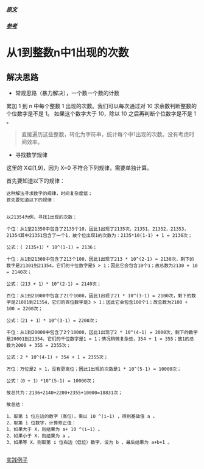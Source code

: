 ##### [原文](https://blog.csdn.net/Koala_Tree/java/article/details/79524603)

##### [参考](https://blog.csdn.net/yi_Afly/article/details/52012593)

# 从1到整数n中1出现的次数


## 解决思路

- 常规思路（暴力解决），一个数一个数的计数

累加 1 到 n 中每个整数 1 出现的次数。我们可以每次通过对 10 求余数判断整数的个位数字是不是 1。
如果这个数字大于 10，除以 10 之后再判断个位数字是不是 1 。

> 直接遍历这些整数，转化为字符串，统计每个中1出现的次数。没有考虑时间效率。

- 寻找数学规律

这里的 X∈[1,9]，因为 X=0 不符合下列规律，需要单独计算。

首先要知道以下的规律：
```
这种解法寻求数字的规律，时间复杂度低；
首先要知道以下的规律：


以21354为例，寻找1出现的次数：

个位：从1至21350中包含了2135个10，因此1出现了2135次，21351，21352，21353，21354其中21351包含了一个1，故个位出现1的次数为：2135*10(1-1) + 1 = 2136次；

公式：( 2135+1）* 10^(1-1) = 2136；

十位：从1到21300中包含了213个100，因此1出现了213 * 10^(2-1) = 2130次，剩下的数字是21301到21354，它们的十位数字是5 > 1；因此它会包含10个1；故总数为2130 + 10 = 2140次；

公式：（213 + 1）* 10^(2-1) = 2140次；

百位：从1到21000中包含了21个1000，因此1出现了21 * 10^(3-1) = 2100次，剩下的数字是21001到21354，它们的百位数字是3 > 1；因此它会包含100个1；故总数为2100 + 100 = 2200次；

公式：（21 + 1）* 10^(3-1) = 2200次；

千位：从1到20000中包含了2个10000，因此1出现了2 * 10^(4-1) = 2000次，剩下的数字是20001到21354，它们的千位数字是1 = 1；情况稍微复杂些，354 + 1 = 355；故1的总数为2000 + 355 = 2355次；

公式：2 * 10^(4-1) + 354 + 1 = 2355次；

万位：万位是2 > 1，没有更高位；因此1出现的次数是1 * 10^(5-1) = 10000次；

公式：（0 + 1）*10^(5-1) = 10000次；

故总共为：2136+2140+2200+2355+10000=18831次；

故总结：

1、取第 i 位左边的数字（高位），乘以 10 ^(i−1) ，得到基础值 a 。
2、取第 i 位数字，计算修正值： 
1、如果大于 X，则结果为 a+ 10 ^(i−1) 。
2、如果小于 X，则结果为 a 。
3、如果等 X，则取第 i 位右边（低位）数字，设为 b ，最后结果为 a+b+1 。
 
```

[实践例子](/algorithms-demo/src/main/java/space/pankui/coding/interviews/No32_CountNumber.java)



